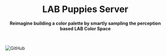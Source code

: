 <div align="center">
	<h1>LAB Puppies Server</h1>
	<p>
		<b>Reimagine building a color palette by smartly sampling the perception based LAB Color Space</b>
	</p>
	<br>
</div>

![GitHub](https://img.shields.io/github/license/Kulesko/lab-puppies-server)
